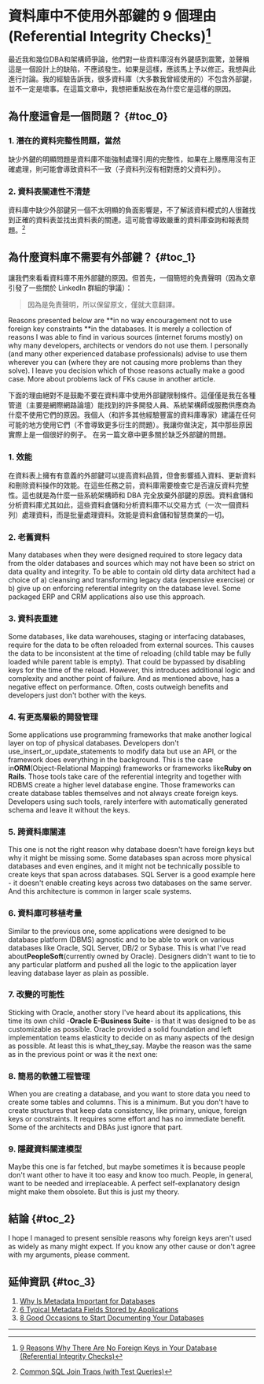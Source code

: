 # 資料庫中不使用外部鍵的 9 個理由 \(Referential Integrity Checks\)[^1]

最近我和幾位DBA和架構師爭論，他們對一些資料庫沒有外鍵感到震驚，並聲稱這是一個設計上的缺陷，不應該發生。如果是這樣，應該馬上予以修正。我想與此進行討論。我的經驗告訴我，很多資料庫（大多數我曾經使用的）不包含外部鍵，並不一定是壞事。在這篇文章中，我想把重點放在為什麼它是這樣的原因。

## 為什麼這會是一個問題？ {#toc_0}

### 1. 潛在的資料完整性問題，當然

缺少外鍵的明顯問題是資料庫不能強制處理引用的完整性，如果在上層應用沒有正確處理，則可能會導致資料不一致（子資料列沒有相對應的父資料列）。

### 2. 資料表關連性不清楚

資料庫中缺少外部鍵另一個不太明顯的負面影響是，不了解該資料模式的人很難找到正確的資料表並找出資料表的關連。這可能會導致嚴重的資料庫查詢和報表問題。[^2]

## 為什麼資料庫不需要有外部鍵？ {#toc_1}

讓我們來看看資料庫不用外部鍵的原因。但首先，一個簡短的免責聲明（因為文章引發了一些關於 LinkedIn 群組的爭議）：

> 因為是免責聲明，所以保留原文，僅就大意翻譯。

Reasons presented below are **in no way encouragement not to use foreign key constraints **in the databases. It is merely a collection of reasons I was able to find in various sources \(internet forums mostly\) on why many developers, architects or vendors do not use them. I personally \(and many other experienced database professionals\) advise to use them wherever you can \(where they are not causing more problems than they solve\). I leave you decision which of those reasons actually make a good case. More about problems lack of FKs cause in another article.

下面的理由絕對不是鼓勵不要在資料庫中使用外部鍵限制條件。這僅僅是我在各種管道（主要是網際網路論壇）能找到的許多開發人員、系統架構師或服務供應商為什麼不使用它們的原因。我個人（和許多其他經驗豐富的資料庫專家）建議在任何可能的地方使用它們（不會導致更多衍生的問題）。我讓你做決定，其中那些原因實際上是一個很好的例子。 在另一篇文章中更多關於缺乏外部鍵的問題。

### 1. 效能

在資料表上擁有有意義的外部鍵可以提高資料品質，但會影響插入資料、更新資料和刪除資料操作的效能。在這些任務之前，資料庫需要檢查它是否違反資料完整性。這也就是為什麼一些系統架構師和 DBA 完全放棄外部鍵的原因。資料倉儲和分析資料庫尤其如此，這些資料倉儲和分析資料庫不以交易方式（一次一個資料列）處理資料，而是批量處理資料。效能是資料倉儲和智慧商業的一切。

### 2. 老舊資料

Many databases when they were designed required to store legacy data from the older databases and sources which may not have been so strict on data quality and integrity. To be able to contain old dirty data architect had a choice of a\) cleansing and transforming legacy data \(expensive exercise\) or b\) give up on enforcing referential integrity on the database level. Some packaged ERP and CRM applications also use this approach.

### 3. 資料表重建

Some databases, like data warehouses, staging or interfacing databases, require for the data to be often reloaded from external sources. This causes the data to be inconsistent at the time of reloading \(child table may be fully loaded while parent table is empty\). That could be bypassed by disabling keys for the time of the reload. However, this introduces additional logic and complexity and another point of failure. And as mentioned above, has a negative effect on performance. Often, costs outweigh benefits and developers just don't bother with the keys.

### 4. 有更高層級的開發管理

Some applications use programming frameworks that make another logical layer on top of physical databases. Developers don't use\_insert\_or\_update\_statements to modify data but use an API, or the framework does everything in the background. This is the case in**ORM**\(Object-Relational Mapping\) frameworks or frameworks like**Ruby on Rails**. Those tools take care of the referential integrity and together with RDBMS create a higher level database engine. Those frameworks can create database tables themselves and not always create foreign keys. Developers using such tools, rarely interfere with automatically generated schema and leave it without the keys.

### 5. 跨資料庫關連

This one is not the right reason why database doesn't have foreign keys but why it might be missing some. Some databases span across more physical databases and even engines, and it might not be technically possible to create keys that span across databases. SQL Server is a good example here - it doesn't enable creating keys across two databases on the same server. And this architecture is common in larger scale systems.

### 6. 資料庫可移植考量

Similar to the previous one, some applications were designed to be database platform \(DBMS\) agnostic and to be able to work on various databases like Oracle, SQL Server, DB/2 or Sybase. This is what I've read about**PeopleSoft**\(currently owned by Oracle\). Designers didn't want to tie to any particular platform and pushed all the logic to the application layer leaving database layer as plain as possible.

### 7. 改變的可能性

Sticking with Oracle, another story I've heard about its applications, this time its own child -**Oracle E-Business Suite**- is that it was designed to be as customizable as possible. Oracle provided a solid foundation and left implementation teams elasticity to decide on as many aspects of the design as possible. At least this is what\_they\_say. Maybe the reason was the same as in the previous point or was it the next one:

### 8. 簡易的軟體工程管理

When you are creating a database, and you want to store data you need to create some tables and columns. This is a minimum. But you don't have to create structures that keep data consistency, like primary, unique, foreign keys or constraints. It requires some effort and has no immediate benefit. Some of the architects and DBAs just ignore that part.

### 9. 隱藏資料關連模型

Maybe this one is far fetched, but maybe sometimes it is because people don't want other to have it too easy and know too much. People, in general, want to be needed and irreplaceable. A perfect self-explanatory design might make them obsolete. But this is just my theory.

## 結論 {#toc_2}

I hope I managed to present sensible reasons why foreign keys aren't used as widely as many might expect. If you know any other cause or don't agree with my arguments, please comment.

## 延伸資訊 {#toc_3}

1. [Why Is Metadata Important for Databases](https://dataedo.com/blog/why-is-metadata-important-for-databases)
2. [6 Typical Metadata Fields Stored by Applications](https://dataedo.com/blog/typical-metadata-fields-stroed-by-applications)
3. [8 Good Occasions to Start Documenting Your Databases](https://dataedo.com/blog/good-occasions-to-start-documenting-your-databases)

---

[^1]:  [9 Reasons Why There Are No Foreign Keys in Your Database \(Referential Integrity Checks\)](https://dataedo.com/blog/why-there-are-no-foreign-keys-in-your-database-referential-integrity-checks)

[^2]:  [Common SQL Join Traps \(with Test Queries\)](https://dataedo.com/blog/2-common-sql-join-traps-with-test-queries)

